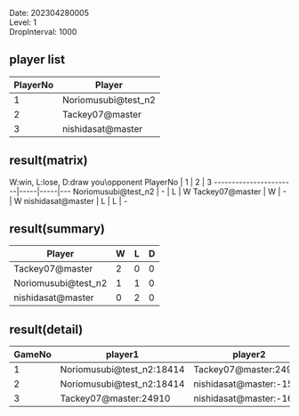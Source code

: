 Date: 202304280005  
Level: 1  
DropInterval: 1000  
## player list
PlayerNo  |  Player
----------|---------------------
1         |  Noriomusubi@test_n2
2         |  Tackey07@master
3         |  nishidasat@master
## result(matrix)
W:win, L:lose, D:draw
you\opponent PlayerNo  |  1  |  2  |  3
-----------------------|-----|-----|---
Noriomusubi@test_n2    |  -  |  L  |  W
Tackey07@master        |  W  |  -  |  W
nishidasat@master      |  L  |  L  |  -
## result(summary)
Player               |  W  |  L  |  D
---------------------|-----|-----|---
Tackey07@master      |  2  |  0  |  0
Noriomusubi@test_n2  |  1  |  1  |  0
nishidasat@master    |  0  |  2  |  0
## result(detail)
GameNo  |  player1                    |  player2
--------|-----------------------------|-------------------------
1       |  Noriomusubi@test_n2:18414  |  Tackey07@master:24910
2       |  Noriomusubi@test_n2:18414  |  nishidasat@master:-1567
3       |  Tackey07@master:24910      |  nishidasat@master:-1673
